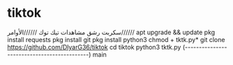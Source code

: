 # tiktok
سكربت رشق مشاهدات تيك توك
//////الأوامر//////
apt upgrade && update
pkg install requests
pkg install git
pkg install python3
chmod + tktk.py*
git clone https://github.com/DlyarG36/tiktok
cd tiktok
python3 tktk.py
(--------------------------------------------)
 main
